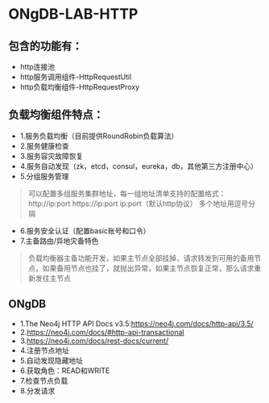 # ONgDB-LAB-HTTP
## 包含的功能有：
- http连接池
- http服务调用组件-HttpRequestUtil
- http负载均衡组件-HttpRequestProxy
## 负载均衡组件特点：
- 1.服务负载均衡（目前提供RoundRobin负载算法）
- 2.服务健康检查
- 3.服务容灾故障恢复
- 4.服务自动发现（zk，etcd，consul，eureka，db，其他第三方注册中心）
- 5.分组服务管理
 >可以配置多组服务集群地址，每一组地址清单支持的配置格式：http://ip:port    https://ip:port    ip:port（默认http协议）    多个地址用逗号分隔
- 6.服务安全认证（配置basic账号和口令）
- 7.主备路由/异地灾备特色
 >负载均衡器主备功能开发，如果主节点全部挂掉，请求转发到可用的备用节点，如果备用节点也挂了，就抛出异常，如果主节点恢复正常，那么请求重新发往主节点 

## ONgDB
- 1.The Neo4j HTTP API Docs v3.5:https://neo4j.com/docs/http-api/3.5/
- 2.https://neo4j.com/docs/#http-api-transactional
- 3.https://neo4j.com/docs/rest-docs/current/
- 4.注册节点地址
- 5.自动发现隐藏地址
- 6.获取角色：READ和WRITE
- 7.检查节点负载
- 8.分发请求

